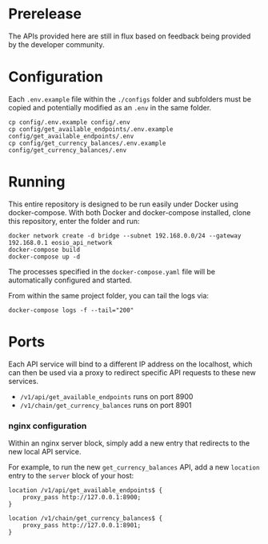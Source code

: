 # Prerelease

The APIs provided here are still in flux based on feedback being provided by the developer community.

# Configuration

Each `.env.example` file within the `./configs` folder and subfolders must be copied and potentially modified as an `.env` in the same folder.

```
cp config/.env.example config/.env
cp config/get_available_endpoints/.env.example config/get_available_endpoints/.env
cp config/get_currency_balances/.env.example config/get_currency_balances/.env
```

# Running

This entire repository is designed to be run easily under Docker using docker-compose. With both Docker and docker-compose installed, clone this repository, enter the folder and run:

```
docker network create -d bridge --subnet 192.168.0.0/24 --gateway 192.168.0.1 eosio_api_network
docker-compose build
docker-compose up -d
```

The processes specified in the `docker-compose.yaml` file will be automatically configured and started.

From within the same project folder, you can tail the logs via:

```
docker-compose logs -f --tail="200"
```

# Ports

Each API service will bind to a different IP address on the localhost, which can then be used via a proxy to redirect specific API requests to these new services.

- `/v1/api/get_available_endpoints` runs on port 8900
- `/v1/chain/get_currency_balances` runs on port 8901

### nginx configuration

Within an nginx server block, simply add a new entry that redirects to the new local API service.

For example, to run the new `get_currency_balances` API, add a new `location` entry to the `server` block of your host:

```
location /v1/api/get_available_endpoints$ {
    proxy_pass http://127.0.0.1:8900;
}

location /v1/chain/get_currency_balances$ {
    proxy_pass http://127.0.0.1:8901;
}
```
